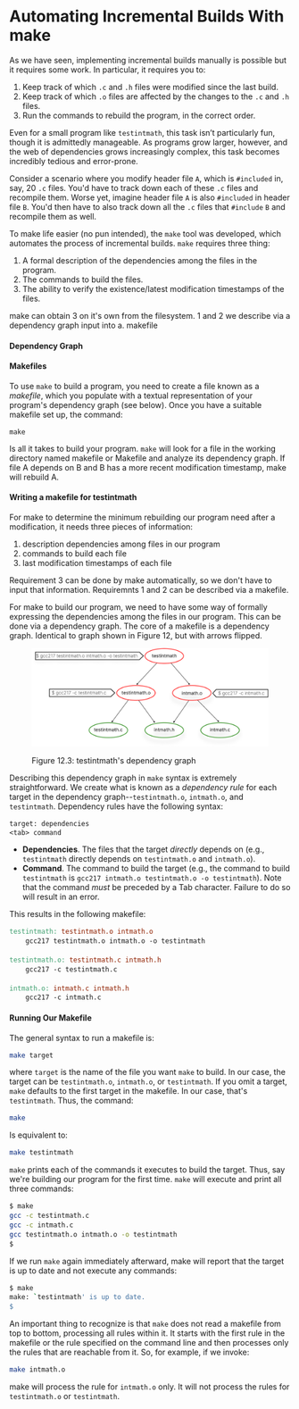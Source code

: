 # Automating Incremental Builds With make

As we have seen, implementing incremental builds manually is possible but it requires some work. In particular, it requires you to:

1. Keep track of which `.c` and `.h` files were modified since the last build.
2. Keep track of which `.o` files are affected by the changes to the `.c` and `.h` files.
3. Run the commands to rebuild the program, in the correct order.&#x20;

Even for a small program like `testintmath`, this task isn’t particularly fun, though it is admittedly manageable. As programs grow larger, however, and the web of dependencies grows increasingly complex, this task becomes incredibly tedious and error-prone.

Consider a scenario where you modify header file `A`, which is `#included` in, say, 20 `.c` files. You'd have to track down each of these `.c` files and recompile them. Worse yet, imagine header file `A` is also `#included` in header file `B`. You'd then have to also track down all the `.c` files that `#include` `B` and recompile them as well. 

To make life easier (no pun intended), the `make` tool was developed, which automates the process of incremental builds. `make` requires three thing:

1. A formal description of the dependencies among the files in the program.
2. The commands to build the files. 
3. The ability to verify the existence/latest modification timestamps of the files.

make can obtain 3 on it's own from the filesystem. 1 and 2 we describe via a dependency graph input into a. makefile























#### Dependency Graph



#### Makefiles

To use `make` to build a program, you need to create a file known as a _makefile_, which you populate with a textual representation of your program's dependency graph (see below). Once you have a suitable makefile set up, the command:

```
make
```

Is all it takes to build your program. `make` will look for a file in the working directory named makefile or Makefile and analyze its dependency graph. If file A depends on B and B has a more recent modification timestamp, make will rebuild A.

#### Writing a makefile for testintmath

For make to determine the minimum rebuilding our program need after a modification, it needs three pieces of information:

1. description dependencies among files in our program
2. commands to build each file
3. last modification timestamps of each file

Requirement 3 can be done by make automatically, so we don't have to input that information. Requiremnts 1 and 2 can be described via a makefile.

For make to build our program, we need to have some way of formally expressing the dependencies among the files in our program. This can be done via a dependency graph. The core of a makefile is a dependency graph. Identical to graph shown in Figure 12, but with arrows flipped.

<figure><img src="../.gitbook/assets/Group 125 (1).png" alt="" width="563"><figcaption><p>Figure 12.3: testintmath's dependency graph</p></figcaption></figure>

Describing this dependency graph in `make` syntax is extremely straightforward. We create what is known as a _dependency rule_ for each target in the dependency graph--`testintmath.o`, `intmath.o`, and `testintmath`. Dependency rules have the following syntax:

```
target: dependencies
<tab> command
```

* **Dependencies**. The files that the target _directly_ depends on (e.g., `testintmath` directly depends on `testintmath.o` and `intmath.o`).
* **Command**. The command to build the target (e.g., the command to build `testintmath` is `gcc217 intmath.o testintmath.o -o testintmath`). Note that the command _must_ be preceded by a Tab character. Failure to do so will result in an error.

This results in the following makefile:

```makefile
testintmath: testintmath.o intmath.o
    gcc217 testintmath.o intmath.o -o testintmath

testintmath.o: testintmath.c intmath.h
    gcc217 -c testintmath.c

intmath.o: intmath.c intmath.h
    gcc217 -c intmath.c
```

#### Running Our Makefile

The general syntax to run a makefile is:

```bash
make target
```

where `target` is the name of the file you want `make` to build. In our case, the target can be `testintmath.o`, `intmath.o`, or `testintmath`. If you omit a target, `make` defaults to the first target in the makefile. In our case, that's `testintmath`. Thus, the command:

```bash
make
```

Is equivalent to:

```bash
make testintmath
```

`make` prints each of the commands it executes to build the target. Thus, say we're building our program for the first time. `make` will execute and print all three commands:

```bash
$ make
gcc -c testintmath.c
gcc -c intmath.c
gcc testintmath.o intmath.o -o testintmath
$
```

If we run `make` again immediately afterward, make will report that the target is up to date and not execute any commands:

```bash
$ make
make: `testintmath' is up to date.
$
```

An important thing to recognize is that `make` does not read a makefile from top to bottom, processing all rules within it. It starts with the first rule in the makefile or the rule specified on the command line and then processes only the rules that are reachable from it. So, for example, if we invoke:

```bash
make intmath.o
```

make will process the rule for `intmath.o` only. It will not process the rules for `testintmath.o` or `testintmath`.
